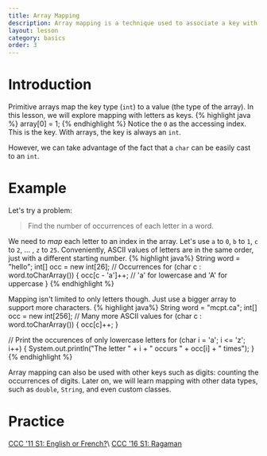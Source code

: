 ```yaml
---
title: Array Mapping
description: Array mapping is a technique used to associate a key with a value.
layout: lesson
category: basics
order: 3
---
```


# Introduction
Primitive arrays map the key type (`int`) to a value (the type of the array). In this lesson, we will explore mapping with letters as keys.
{% highlight java %}
array[0] = 1;
{% endhighlight %}
Notice the `0` as the accessing index. This is the key. With arrays, the key is always an `int`.

However, we can take advantage of the fact that a `char` can be easily cast to an `int`.

# Example
Let's try a problem:
> Find the number of occurrences of each letter in a word.

We need to *map* each letter to an index in the array. Let's use `a` to `0`, `b` to `1`, `c` to `2`, ... , `z` to `25`. Conveniently, ASCII values of letters are in the same order, just with a different starting number.
{% highlight java%}
String word = "hello";
int[] occ = new int[26]; // Occurrences
for (char c : word.toCharArray()) {
	occ[c - 'a']++; // 'a' for lowercase and 'A' for uppercase
}
{% endhighlight %}

Mapping isn't limited to only letters though. Just use a bigger array to support more characters.
{% highlight java%}
String word = "mcpt.ca";
int[] occ = new int[256]; // Many more ASCII values
for (char c : word.toCharArray()) {
	occ[c]++;
}

// Print the occurences of only lowercase letters
for (char i = 'a'; i <= 'z'; i++) {
	System.out.println("The letter " + i + " occurs " + occ[i] + " times");
}
{% endhighlight %}

Array mapping can also be used with other keys such as digits: counting the occurrences of digits. Later on, we will learn mapping with other data types, such as ``double``, ``String``, and even custom classes.

# Practice 
[CCC '11 S1: English or French?](https://dmoj.ca/problem/ccc11s1)\\
[CCC '16 S1: Ragaman](https://dmoj.ca/problem/ccc16s1)
